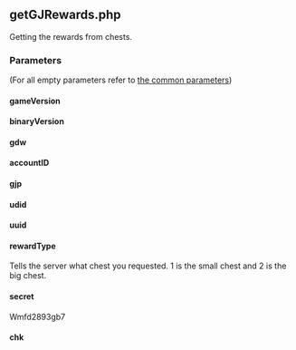 ## getGJRewards.php
Getting the rewards from chests.
### Parameters
(For all empty parameters refer to [the common parameters](common_parameters.md))
#### gameVersion
#### binaryVersion
#### gdw
#### accountID
#### gjp
#### udid
#### uuid
#### rewardType
Tells the server what chest you requested. 1 is the small chest and 2 is the big chest.
#### secret
Wmfd2893gb7
#### chk
